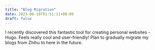 ```yaml
---
title: "Blog Migration"
date: 2023-06-10T01:51:11+08:00
draft: false
---
```


I recently discovered this fantastic tool for creating personal websites - Hugo. Feels really cool and user-friendly! Plan to gradually migrate my blogs from Zhihu to here in the future.
